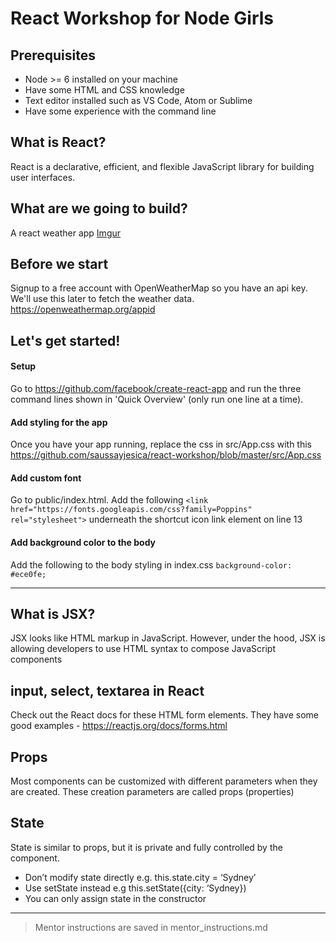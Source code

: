 # React Workshop for Node Girls

## Prerequisites

* Node >= 6 installed on your machine
* Have some HTML and CSS knowledge
* Text editor installed such as VS Code, Atom or Sublime
* Have some experience with the command line

## What is React?

React is a declarative, efficient, and flexible JavaScript library for building user interfaces.

## What are we going to build?

A react weather app
[Imgur](https://i.imgur.com/tteDZMy.png)

## Before we start

Signup to a free account with OpenWeatherMap so you have an api key. We'll use this later to fetch the weather data. https://openweathermap.org/appid

## Let's get started!

#### Setup

Go to https://github.com/facebook/create-react-app and run the three command lines shown in 'Quick Overview' (only run one line at a time).

#### Add styling for the app

Once you have your app running, replace the css in src/App.css with this https://github.com/saussayjesica/react-workshop/blob/master/src/App.css

#### Add custom font

Go to public/index.html. Add the following `<link href="https://fonts.googleapis.com/css?family=Poppins" rel="stylesheet">`
underneath the shortcut icon link element on line 13

#### Add background color to the body

Add the following to the body styling in index.css
`background-color: #ece0fe;`

---

## What is JSX?

JSX looks like HTML markup in JavaScript. However, under the hood, JSX is allowing developers to use HTML syntax to compose JavaScript components

## input, select, textarea in React

Check out the React docs for these HTML form elements. They have some good examples - https://reactjs.org/docs/forms.html

## Props

Most components can be customized with different parameters when they are created. These creation parameters are called props (properties)

## State

State is similar to props, but it is private and fully controlled by the component.

* Don’t modify state directly e.g. this.state.city = ‘Sydney’
* Use setState instead e.g this.setState({city: ‘Sydney})
* You can only assign state in the constructor

---

> Mentor instructions are saved in mentor_instructions.md
